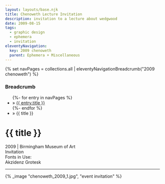 ```yaml
---
layout: layouts/base.njk
title: Chenoweth Lecture Invitation
description: invitation to a lecture about wedgwood
date: 2009-08-15
tags:
  - graphic design
  - ephemera
  - invitation
eleventyNavigation:
  key: 2009 chenoweth
  parent: Ephemera + Miscellaneous
---
```

{% set navPages = collections.all | eleventyNavigationBreadcrumb("2009 chenoweth") %}
<div class="breadcrumb">
    <h3 class="visually-hidden">Breadcrumb</h3>
	<ul class="nav">
            {%- for entry in navPages %}
		<li class="nav-item"{% if entry.url == page.url %} class="active-breadcrumb"{% endif %}> » <a href="{{ entry.url }}">{{ entry.title }}</a></li>
  	    	{%- endfor %}
	    <li class="nav-item"><active-breadcrumb>» {{ title }}</active-breadcrumb></li>
	</ul>
</div>
<div class="container">
	<div class="row"></div>
	<div class="row">
		<div class="col-4 col-4-md col-4-lg">
			<h1>{{ title }}</h1>
			<figcaption>2009 | Birmingham Museum of Art</figcaption>
			<figcaption>Invitation</figcaption>
			<figcaption>Fonts in Use:</br>Akzidenz Grotesk</figcaption>
            <hr>
		</div>
        <div class="col"></div>
        <div class="col-6 col-6-md col-6-lg">
			{% _image "chenoweth_2009_1.jpg", "event invitation" %}
		</div>
	</div>
</div>